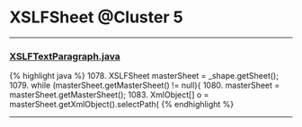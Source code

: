 # XSLFSheet @Cluster 5

***

### [XSLFTextParagraph.java](https://searchcode.com/codesearch/view/97406665/)
{% highlight java %}
1078. XSLFSheet masterSheet = _shape.getSheet();
1079. while (masterSheet.getMasterSheet() != null){
1080.     masterSheet = masterSheet.getMasterSheet();
1083. XmlObject[] o = masterSheet.getXmlObject().selectPath(
{% endhighlight %}

***

